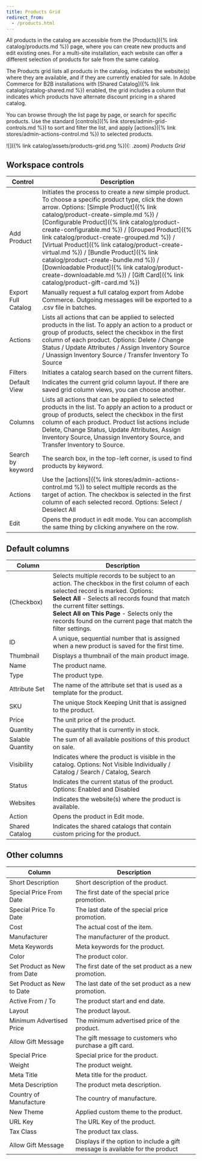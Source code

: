 ```yaml
---
title: Products Grid
redirect_from:
  - /products.html
---
```


All products in the catalog are accessible from the [Products]({% link catalog/products.md %}) page, where you can create new products and edit existing ones. For a multi-site installation, each website can offer a different selection of products for sale from the same catalog.

The Products grid lists all products in the catalog, indicates the website(s) where they are available, and if they are currently enabled for sale. In Adobe Commerce for B2B installations with [Shared Catalog]({% link catalog/catalog-shared.md %}) enabled, the grid includes a column that indicates which products have alternate discount pricing in a shared catalog.

You can browse through the list page by page, or search for specific products. Use the standard [controls]({% link stores/admin-grid-controls.md %}) to sort and filter the list, and apply [actions]({% link stores/admin-actions-control.md %}) to selected products.

![]({% link catalog/assets/products-grid.png %}){: .zoom}
_Products Grid_

## Workspace controls

|Control|Description|
|--- |--- |
|Add Product|Initiates the process to create a new simple product. To choose a specific product type, click the down arrow. Options: [Simple Product]({% link catalog/product-create-simple.md %}) / [Configurable Product]({% link catalog/product-create-configurable.md %}) / [Grouped Product]({% link catalog/product-create-grouped.md %}) / [Virtual Product]({% link catalog/product-create-virtual.md %}) / [Bundle Product]({% link catalog/product-create-bundle.md %}) / [Downloadable Product]({% link catalog/product-create-downloadable.md %}) / [Gift Card]({% link catalog/product-gift-card.md %})|
|Export Full Catalog|Manually request a full catalog export from Adobe Commerce. Outgoing messages will be exported to a .csv file in batches.|
|Actions|Lists all actions that can be applied to selected products in the list. To apply an action to a product or group of products, select the checkbox in the first column of each product. Options: Delete / Change Status / Update Attributes / Assign Inventory Source / Unassign Inventory Source / Transfer Inventory To Source|
|Filters|Initiates a catalog search based on the current filters.|
|Default View|Indicates the current grid column layout. If there are saved grid column views, you can choose another.|
|Columns|Lists all actions that can be applied to selected products in the list. To apply an action to a product or group of products, select the checkbox in the first column of each product. Product list actions include Delete, Change Status, Update Attributes, Assign Inventory Source, Unassign Inventory Source, and Transfer Inventory to Source.|
|Search by keyword|The search box, in the top-left corner, is used to find products by keyword.|
|Actions|Use the [actions]({% link stores/admin-actions-control.md %}) to select multiple records as the target of action. The checkbox is selected in the first column of each selected record. Options: Select / Deselect All|
|Edit|Opens the product in edit mode. You can accomplish the same thing by clicking anywhere on the row.|

## Default columns

|Column|Description|
|--- |--- |
|(Checkbox)|Selects multiple records to be subject to an action. The checkbox in the first column of each selected record is marked. Options: <br/>**Select All** - Selects all records found that match the current filter settings. <br/>**Select All on This Page** - Selects only the records found on the current page that match the filter settings.|
|ID|A unique, sequential number that is assigned when a new product is saved for the first time.|
|Thumbnail|Displays a thumbnail of the main product image.|
|Name|The product name.|
|Type|The product type.|
|Attribute Set|The name of the attribute set that is used as a template for the product.|
|SKU|The unique Stock Keeping Unit that is assigned to the product.|
|Price|The unit price of the product.|
|Quantity|The quantity that is currently in stock.|
|Salable Quantity|The sum of all available positions of this product on sale.|
|Visibility|Indicates where the product is visible in the catalog. Options: Not Visible Individually / Catalog / Search / Catalog, Search|
|Status|Indicates the current status of the product. Options: Enabled and Disabled|
|Websites|Indicates the website(s) where the product is available.|
|Action|Opens the product in Edit mode.|
|<span class="b2b-only">Shared Catalog</span>|Indicates the shared catalogs that contain custom pricing for the product.|

## Other columns

|Column|Description|
|--- |--- |
|Short Description|Short description of the product.|
|Special Price From Date|The first date of the special price promotion.|
|Special Price To Date|The last date of the special price promotion.|
|Cost|The actual cost of the item.|
|Manufacturer|The manufacturer of the product.|
|Meta Keywords|Meta keywords for the product.|
|Color|The product color.|
|Set Product as New from Date|The first date of the set product as a new promotion.|
|Set Product as New to Date|The last date of the set product as a new promotion.|
|Active From / To|The product start and end date.|
|Layout|The product layout.|
|Minimum Advertised Price|The minimum advertised price of the product.|
|Allow Gift Message|The gift message to customers who purchase a gift card.|
|Special Price|Special price for the product.|
|Weight|The product weight.|
|Meta Title|Meta title for the product.|
|Meta Description|The product meta description.|
|Country of Manufacture|The country of manufacture.|
|New Theme|Applied custom theme to the product.|
|URL Key|The URL Key of the product.|
|Tax Class|The product tax class.|
|Allow Gift Message|Displays if the option to include a gift message is available for the product|
